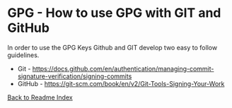 # GPG - How to use GPG with GIT and GitHub

In order to use the GPG Keys Github and GIT develop two easy to follow guidelines.

- Git - https://docs.github.com/en/authentication/managing-commit-signature-verification/signing-commits
- GitHub - https://git-scm.com/book/en/v2/Git-Tools-Signing-Your-Work

[Back to Readme Index](https://github.com/Nautilus-Cyberneering/GPG-Bootcamp/blob/main/README.md)